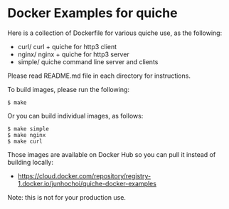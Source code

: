 # Docker Examples for quiche

Here is a collection of Dockerfile for various quiche use, as the following:

- curl/ curl + quiche for http3 client
- nginx/ nginx + quiche for http3 server
- simple/ quiche command line server and clients

Please read README.md file in each directory for instructions.

To build images, please run the following:

```
$ make
```

Or you can build individual images, as follows:

```
$ make simple
$ make nginx
$ make curl
```

Those images are available on Docker Hub so you can pull it instead of building locally:

- https://cloud.docker.com/repository/registry-1.docker.io/junhochoi/quiche-docker-examples

Note: this is not for your production use.
